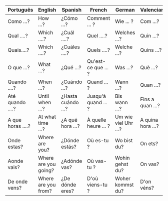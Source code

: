 | Português | English | Spanish | French | German | Valencian | Italian |
|-----------|---------|---------|--------|--------|-----------|---------|
| Como ...? | How ...? | ¿Cómo ...? | Comment ... ? | Wie ... ? | Com ...? | Come ...? |
| Qual ....? | Which ....? | ¿Cuál ....? | Quel ....? | Welches ...? | Quin ...? | Quale ...? |
| Quais....? | Which ....? | ¿Cuáles ....? | Quels ....? | Welche ...? | Quins ...? | Quali ...? |
| O que ...? | What ...? | ¿Qué ...? | Qu'est-ce que ... ? | Was ...? | Què ...? | Che ...? |
| Quando ....? | When ...? | ¿Cuándo ...? | Quand ... ? | Wann ...? | Quan ...? | Quando ...? |
| Até quando ....? | Until when ...? | ¿Hasta cuándo ...? | Jusqu'à quand ... ? | Bis wann ...? | Fins a quan ...? | Fino a quando ...? |
| A que horas ....? | At what time ...? | ¿A qué hora ...? | À quelle heure ... ? | Um wie viel Uhr ...? | A quina hora ...? | A che ora ...? |
| Onde estas? | Where are you? | ¿Dónde estás? | Où es-tu ? | Wo bist du? | On ets? | Dove sei? |
| Aonde vais? | Where are you going? | ¿Adónde vas? | Où vas-tu ? | Wohin gehst du? | On vas? | Dove vai? |
| De onde vens? | Where are you from? | ¿De dónde eres? | D'où viens-tu ? | Woher kommst du? | D'on véns? | Da dove vieni? |
